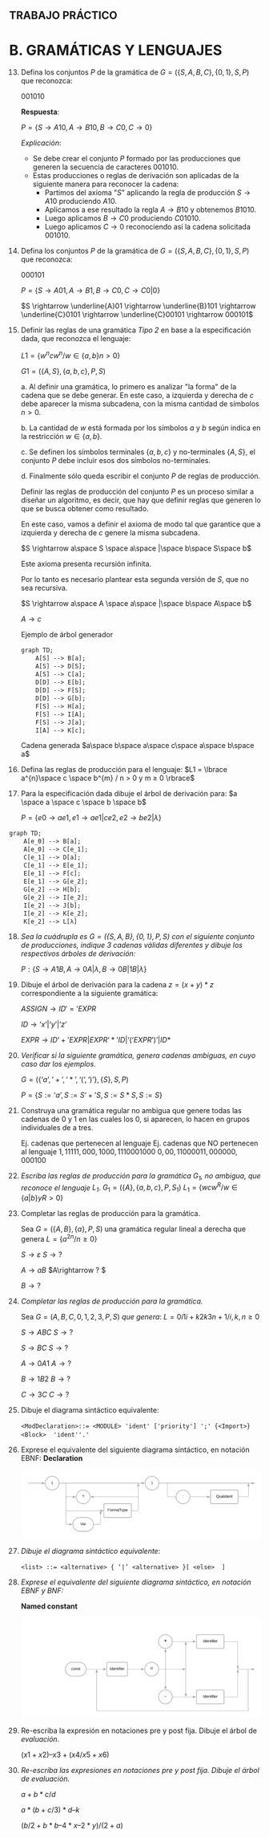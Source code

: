 ## TRABAJO PRÁCTICO 

# B. GRAMÁTICAS Y LENGUAJES 

13. Defina los conjuntos $P$ de la gramática de $G =  (\lbrace S, A, B, C\rbrace, \lbrace0, 1\rbrace, S, P )$ que reconozca: 

    $0 0 1 0 1 0$​ 

    **Respuesta**:

    $P = \lbrace S \rightarrow A10, A \rightarrow B10, B \rightarrow C0, C \rightarrow 0\rbrace$

    *Explicación*:

    + Se debe crear el conjunto $P$ formado por las producciones que generen la secuencia de caracteres $001010$.
    + Estas producciones o reglas de derivación son aplicadas de la siguiente manera para reconocer la cadena:
      + Partimos del axioma "$S$" aplicando la regla de producción $S \rightarrow A10$ produciendo $A10$.
      + Aplicamos a ese resultado la regla $A \rightarrow B10$ y obtenemos $B1010$.
      + Luego aplicamos $B \rightarrow C0$ produciendo $C01010$.
      + Luego aplicamos $C \rightarrow 0$ reconociendo así la cadena solicitada $001010$.

14. Defina los conjuntos $P$ de la gramática de $G = ( \lbrace S, A, B, C\rbrace, \lbrace0, 1\rbrace, S, P )$ que reconozca: 

    $0 0 0 1 0 1$​ 

    $P = \lbrace S \rightarrow A01, A \rightarrow B1, B \rightarrow C0, C \rightarrow C0 | 0 \rbrace$

    

    $S \rightarrow \underline{A}01 \rightarrow \underline{B}101 \rightarrow \underline{C}0101 \rightarrow \underline{C}00101 \rightarrow 000101$

15. Definir las reglas de una gramática *Tipo 2* en base a la especificación dada, que reconozca el lenguaje: 

    $L1 = \lbrace w^n cw^n / w \in \lbrace a, b\rbrace n > 0\rbrace$

    $G1 = (\lbrace A, S\rbrace, \lbrace a, b, c\rbrace, P, S)$​ 

    a. Al definir una gramática, lo primero es analizar "la forma" de la cadena que se debe generar. En este caso, a izquierda y derecha de $c$ debe aparecer la misma subcadena, con la misma cantidad de símbolos $n>0$.

    b. La cantidad de $w$ está formada por los símbolos $a$ y $b$ según indica en la restricción $w \in \lbrace a,b\rbrace$.

    c. Se definen los símbolos terminales $\lbrace a,b,c\rbrace$ y no-terminales $\lbrace A,S \rbrace$, el conjunto $P$ debe incluir esos dos símbolos no-terminales.

    d. Finalmente sólo queda escribir el conjunto $P$ de reglas de producción.

    Definir las reglas de producción del conjunto $P$ es un proceso similar a diseñar un algoritmo, es decir, que hay que  definir reglas que generen lo que se busca obtener como resultado. 

    En este caso, vamos a definir el axioma de modo tal que garantice que a izquierda y derecha de $c$ genere la misma subcadena.

    $S \rightarrow a\space S \space a\space |\space b\space S\space b$

    Este axioma presenta recursión infinita.

    Por lo tanto es necesario plantear esta segunda versión de $S$, que no sea recursiva.

    $S \rightarrow a\space A \space a\space |\space b\space A\space b$

    $A \rightarrow c$

    Ejemplo de árbol generador

    ```mermaid
    graph TD;
        A[S] --> B[a];
        A[S] --> D[S];
        A[S] --> C[a];
        D[D] --> E[b];
        D[D] --> F[S];
        D[D] --> G[b];
        F[S] --> H[a];
        F[S] --> I[A];
        F[S] --> J[a];
        I[A] --> K[c];
    ```

    Cadena generada $a\space b\space a\space c\space a\space b\space a$

16. Defina las reglas de producción para el lenguaje: $L1 = \lbrace a^{n}\space c \space b^{m} / n > 0 y m ≥ 0 \rbrace$ 

17. Para la especificación dada dibuje el árbol de derivación para: $a \space a \space c \space b \space b$ 

    $P = \lbrace e0 \rightarrow  a e1, e1 \rightarrow  a e1 | c e2, e2 \rightarrow b e2 | \lambda \rbrace$

```mermaid
graph TD;
	A[e_0] --> B[a];
	A[e_0] --> C[e_1];
    C[e_1] --> D[a];
    C[e_1] --> E[e_1];
    E[e_1] --> F[c];
    E[e_1] --> G[e_2];
    G[e_2] --> H[b];
    G[e_2] --> I[e_2];
    I[e_2] --> J[b];
    I[e_2] --> K[e_2];
    K[e_2] --> L[λ]
```
18. *Sea la cuádrupla es $G = (\lbrace S,A,B\rbrace, \lbrace0, 1\rbrace, P, S)$ con el siguiente conjunto de producciones, indique 3 cadenas válidas diferentes y dibuje los respectivos árboles de derivación:* 

    $P : \lbrace S \rightarrow A1B, A \rightarrow 0A | λ, B \rightarrow 0B | 1B | λ \rbrace$

19. Dibuje el árbol de derivación para la cadena $z = (x + y) * z$ correspondiente a la siguiente gramática: 

    $ASSIGN \rightarrow ID \prime=\prime EXPR$ 

    $ID \rightarrow ‘x’ | ‘y’ | ‘z’$ 

    $EXPR \rightarrow ID ‘+’ EXPR | EXPR ‘*’ ID | ‘(‘ EXPR’)’ | ID *$

20. *Verificar si la siguiente gramática, genera cadenas ambiguas, en cuyo caso dar los ejemplos.*

    $G = (\lbrace ‘a’, ‘+’, ‘*’, ‘(‘, ‘)’\rbrace, \lbrace S\rbrace, S, P)$ 

    $P = \lbrace S := ‘a’, S := S ‘+’ S, S := S * S, S := S\rbrace$

21. Construya una gramática regular no ambigua que genere todas las cadenas de $0$ y $1$ en las cuales los $0$, si aparecen, lo hacen en grupos individuales de a tres. 

    Ej. cadenas que pertenecen al lenguaje Ej. cadenas que NO pertenecen al lenguaje $1,11111, 000, 1000, 1110001000$                          $0, 00, 11000011, 000000, 000100$ 

22. *Escriba las reglas de producción para la gramática $G_1$, no ambigua, que reconoce el lenguaje $L_1$*. $G_1 = (\lbrace A\rbrace, \lbrace a, b, c\rbrace, P, S_1)$ $L_1 = \lbrace wcw^{R} / w \in \lbrace a | b\rbrace y R > 0\rbrace$ 

23. Completar las reglas de producción para la gramática. 

    Sea $G = (\lbrace A, B\rbrace, \lbrace a\rbrace, P, S)$ una gramática regular lineal a derecha que genera $L = \lbrace a^{2n} / n ≥ 0\rbrace$

    $S\rightarrow ε$                                                                           $S \rightarrow ?$

    $A\rightarrow aB$                                                                      $A\rightarrow ? $

    $B\rightarrow ?$

24. *Completar las reglas de producción para la gramática.* 

    Sea $G = ({A, B, C}, {0, 1, 2, 3}, P, S)$ *que genera*: $L = {0i 1i+k 2k 3n+1 / i, k, n ≥ 0 }$ 

    $S\rightarrow ABC$                                                                 $S\rightarrow ?$ 

    $S\rightarrow BC$                                                                    $S\rightarrow ?$ 

    $A\rightarrow 0A1$                                                                  $A\rightarrow ?$ 

    $B\rightarrow 1B2$                                                                  $B\rightarrow ?$ 

    $C\rightarrow 3C$                                                                    $C\rightarrow ?$ 

25. Dibuje el diagrama sintáctico equivalente: 

    `<ModDeclaration>::= <MODULE> 'ident' ['priority'] ';' {<Import>} <Block>  'ident''.' `

26. Exprese el equivalente del siguiente diagrama sintáctico, en notación EBNF: **Declaration**

    ![Diagrama en blanco](https://github.com/3dl3rw0lf/ssl/blob/main/t_p_01/Diagrama%20en%20blanco.png) 

27. *Dibuje el diagrama sintáctico equivalente*:

    `<list> ::= <alternative> { ‘|’ <alternative> }[ <else>  ] `

28. *Exprese el equivalente del siguiente diagrama sintáctico, en notación EBNF y BNF:*

    **Named constant** 

    ![Diagrama en blanco (2)_](https://github.com/3dl3rw0lf/ssl/blob/main/t_p_01/Diagrama%20en%20blanco%20(2)_.png)

29. Re-escriba la expresión en notaciones pre y post fija. Dibuje el árbol de *evaluación*.

    $(x1 + x2) – x3 + (x4 / x5 + x6)$

30. *Re-escriba las expresiones en notaciones pre y post fija. Dibuje el árbol de evaluación.* 

    $a + b * c / d$

     $a * (b + c / 3) * d – k$ 

    $(b / 2 + b * b – 4 * x – 2 * y) / (2 + a)$

    



